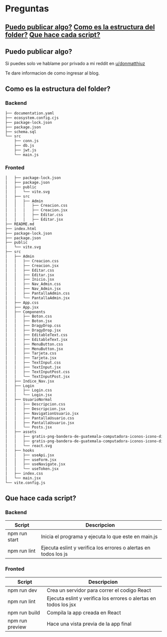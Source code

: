 # Preguntas
[Puedo publicar algo?](#Puedo-publicar-algo?)
[Como es la estructura del folder?](#Como-es-la-estructura-del-folder?)
[Que hace cada script?](#Que-hace-cada-script?)
---


## Puedo publicar algo?
Si puedes solo ve hablame por privado a mi reddit en [u/donmatthiuz](https://www.reddit.com/user/donmatthiuz/) 

Te dare informacion de como ingresar al blog.

## Como es la estructura del folder?
### Backend
```bash
├── documentation.yaml
├── ecosystem.config.cjs
├── package-lock.json
├── package.json
├── schema.sql
└── src
    ├── conn.js
    ├── db.js
    ├── jwt.js
    └── main.js

```

### Fronted
```bash
│   ├── package-lock.json
│   ├── package.json
│   ├── public
│   │   └── vite.svg
│   ├── src
│   │   ├── Admin
│   │   │   ├── Creacion.css
│   │   │   ├── Creacion.jsx
│   │   │   ├── Editar.css
│   │   │   ├── Editar.jsx
├── README.md
├── index.html
├── package-lock.json
├── package.json
├── public
│   └── vite.svg
├── src
│   ├── Admin
│   │   ├── Creacion.css
│   │   ├── Creacion.jsx
│   │   ├── Editar.css
│   │   ├── Editar.jsx
│   │   ├── Inicio.jsx
│   │   ├── Nav_Admin.css
│   │   ├── Nav_Admin.jsx
│   │   ├── PantallaAdmin.css
│   │   └── PantallaAdmin.jsx
│   ├── App.css
│   ├── App.jsx
│   ├── Components
│   │   ├── Boton.css
│   │   ├── Boton.jsx
│   │   ├── DragyDrop.css
│   │   ├── DragyDrop.jsx
│   │   ├── EditableText.css
│   │   ├── EditableText.jsx
│   │   ├── MenuButton.css
│   │   ├── MenuButton.jsx
│   │   ├── Tarjeta.css
│   │   ├── Tarjeta.jsx
│   │   ├── TextInput.css
│   │   ├── TextInput.jsx
│   │   ├── TextInputPost.css
│   │   └── TextInputPost.jsx
│   ├── Indice_Nav.jsx
│   ├── Login
│   │   ├── Login.css
│   │   └── Login.jsx
│   ├── UsuarioNormal
│   │   ├── Descripcion.css
│   │   ├── Descripcion.jsx
│   │   ├── NavigationUsuario.jsx
│   │   ├── PantallaUsuario.css
│   │   ├── PantallaUsuario.jsx
│   │   └── Posts.jsx
│   ├── assets
│   │   ├── gratis-png-bandera-de-guatemala-computadora-iconos-icono-diseno-educacion-en-el-extranjero-removebg-.ico
│   │   ├── gratis-png-bandera-de-guatemala-computadora-iconos-icono-diseno-educacion-en-el-extranjero-removebg-.ico:Zone.Identifier
│   │   └── react.svg
│   ├── hooks
│   │   ├── useApi.jsx
│   │   ├── useForm.jsx
│   │   ├── useNavigate.jsx
│   │   └── useToken.jsx
│   ├── index.css
│   └── main.jsx
└── vite.config.js
```

## Que hace cada script?
### Backend
|Script| Descripcion |
|----------|-------|
| npm run start| Inicia el programa y ejecuta lo que este en main.js |
| npm run lint| Ejecuta eslint y verifica los errores o alertas en todos los js |
### Fronted
|Script| Descripcion |
|----------|-------|
| npm run dev| Crea un servidor para correr el codigo React |
| npm run lint| Ejecuta eslint y verifica los errores o alertas en todos los jsx |
| npm run build| Compila la app creada en React |
| npm run preview| Hace una vista previa de la app final |